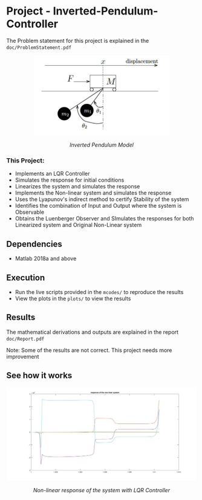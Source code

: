 # Project - Inverted-Pendulum-Controller
The Problem statement for this project is explained in the `doc/ProblemStatement.pdf`

<p align="center">
<img src="images/InvertedPendulum.JPG" alt="InvPen" width="360">
</p>
<p align="center">
<em>Inverted Pendulum Model</em>
</p>

### This Project:

* Implements an LQR Controller
* Simulates the response for initial conditions
* Linearizes the system and simulates the response
* Implements the Non-linear system and simulates the response
* Uses the Lyapunov's indirect method to certify Stability of the system
* Identifies the combination of Input and Output where the system is Observable
* Obtains the Luenberger Observer and SImulates the responses for both Linearized system and Original Non-Linear system

## Dependencies

* Matlab 2018a and above

## Execution

* Run the live scripts provided in the `mcodes/` to reproduce the results
* View the plots in the `plots/` to view the results

## Results
The mathematical derivations and outputs are explained in the report `doc/Report.pdf` 

Note: Some of the results are not correct. This project needs more improvement

## See how it works

<p align="center">
<img src="images/Non-linear response with LQR.jpg" alt="LQR">
</p>
<p align="center">
<em>Non-linear response of the system with LQR Controller</em>
</p>
